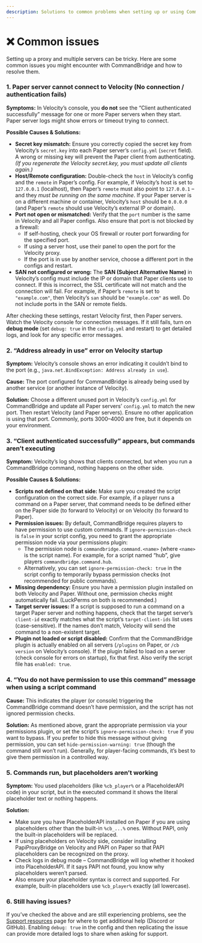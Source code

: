 ```yaml
---
description: Solutions to common problems when setting up or using CommandBridge.
---
```


# ❌ Common issues

Setting up a proxy and multiple servers can be tricky. Here are some common issues you might encounter with CommandBridge and how to resolve them.

### 1. Paper server cannot connect to Velocity (No connection / authentication fails)

**Symptoms:** In Velocity’s console, you **do not** see the “Client authenticated successfully” message for one or more Paper servers when they start. Paper server logs might show errors or timeout trying to connect.

**Possible Causes & Solutions:**

* **Secret key mismatch:** Ensure you correctly copied the secret key from Velocity’s `secret.key` into each Paper server’s `config.yml` (`secret` field). A wrong or missing key will prevent the Paper client from authenticating. _(If you regenerate the Velocity secret.key, you must update all clients again.)_
* **Host/Remote configuration:** Double-check the `host` in Velocity’s config and the `remote` in Paper’s config. For example, if Velocity’s host is set to `127.0.0.1` (localhost), then Paper’s `remote` must also point to `127.0.0.1` – and they _must be running on the same machine_. If your Paper server is on a different machine or container, Velocity’s `host` should be `0.0.0.0` (and Paper’s `remote` should use Velocity’s external IP or domain).
* **Port not open or mismatched:** Verify that the `port` number is the same in Velocity and all Paper configs. Also ensure that port is not blocked by a firewall:
  * If self-hosting, check your OS firewall or router port forwarding for the specified port.
  * If using a server host, use their panel to open the port for the Velocity proxy.
  * If the port is in use by another service, choose a different port in the configs and restart.
* **SAN not configured or wrong:** The **SAN (Subject Alternative Name)** in Velocity’s config must include the IP or domain that Paper clients use to connect. If this is incorrect, the SSL certificate will not match and the connection will fail. For example, if Paper’s `remote` is set to `"example.com"`, then Velocity’s `san` should be `"example.com"` as well. Do not include ports in the SAN or remote fields.

After checking these settings, restart Velocity first, then Paper servers. Watch the Velocity console for connection messages. If it still fails, turn on **debug mode** (set `debug: true` in the `config.yml` and restart) to get detailed logs, and look for any specific error messages.

### 2. “Address already in use” error on Velocity startup

**Symptom:** Velocity’s console shows an error indicating it couldn’t bind to the port (e.g., `java.net.BindException: Address already in use`).

**Cause:** The port configured for CommandBridge is already being used by another service (or another instance of Velocity).

**Solution:** Choose a different unused port in Velocity’s `config.yml` for CommandBridge and update all Paper servers’ `config.yml` to match the new port. Then restart Velocity (and Paper servers). Ensure no other application is using that port. Commonly, ports 3000–4000 are free, but it depends on your environment.

### 3. “Client authenticated successfully” appears, but commands aren’t executing

**Symptom:** Velocity’s log shows that clients connected, but when you run a CommandBridge command, nothing happens on the other side.

**Possible Causes & Solutions:**

* **Scripts not defined on that side:** Make sure you created the script configuration on the correct side. For example, if a player runs a command on a Paper server, that command needs to be defined either on the Paper side (to forward to Velocity) or on Velocity (to forward to Paper).
* **Permission issues:** By default, CommandBridge requires players to have permission to use custom commands. If `ignore-permission-check` is `false` in your script config, you need to grant the appropriate permission node via your permissions plugin:
  * The permission node is `commandbridge.command.<name>` (where `<name>` is the script name). For example, for a script named “hub”, give players `commandbridge.command.hub`.
  * Alternatively, you can set `ignore-permission-check: true` in the script config to temporarily bypass permission checks (not recommended for public commands).
* **Missing dependency:** Ensure you have a permission plugin installed on both Velocity and Paper. Without one, permission checks might automatically fail. (LuckPerms on both is recommended.)
* **Target server issues:** If a script is supposed to run a command on a target Paper server and nothing happens, check that the target server’s `client-id` exactly matches what the script’s `target-client-ids` list uses (case-sensitive). If the names don’t match, Velocity will send the command to a non-existent target.
* **Plugin not loaded or script disabled:** Confirm that the CommandBridge plugin is actually enabled on all servers (`/plugins` on Paper, or `/cb version` on Velocity’s console). If the plugin failed to load on a server (check console for errors on startup), fix that first. Also verify the script file has `enabled: true`.

### 4. “You do not have permission to use this command” message when using a script command

**Cause:** This indicates the player (or console) triggering the CommandBridge command doesn’t have permission, and the script has not ignored permission checks.

**Solution:** As mentioned above, grant the appropriate permission via your permissions plugin, or set the script’s `ignore-permission-check: true` if you want to bypass. If you prefer to hide this message without giving permission, you can set `hide-permission-warning: true` (though the command still won’t run). Generally, for player-facing commands, it’s best to give them permission in a controlled way.

### 5. Commands run, but placeholders aren’t working

**Symptom:** You used placeholders (like `%cb_player%` or a PlaceholderAPI code) in your script, but in the executed command it shows the literal placeholder text or nothing happens.

**Solution:**

* Make sure you have PlaceholderAPI installed on Paper if you are using placeholders other than the built-in `%cb_...%` ones. Without PAPI, only the built-in placeholders will be replaced.
* If using placeholders on Velocity side, consider installing PapiProxyBridge on Velocity and PAPI on Paper so that PAPI placeholders can be recognized on the proxy.
* Check logs in debug mode – CommandBridge will log whether it hooked into PlaceholderAPI. If it says PAPI not found, you know why placeholders weren’t parsed.
* Also ensure your placeholder syntax is correct and supported. For example, built-in placeholders use `%cb_player%` exactly (all lowercase).

### 6. Still having issues?

If you’ve checked the above and are still experiencing problems, see the [Support resources](support-resources.md) page for where to get additional help (Discord or GitHub). Enabling `debug: true` in the config and then replicating the issue can provide more detailed logs to share when asking for support.
